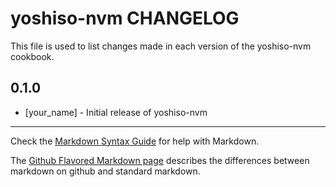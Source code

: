 yoshiso-nvm CHANGELOG
=====================

This file is used to list changes made in each version of the yoshiso-nvm cookbook.

0.1.0
-----
- [your_name] - Initial release of yoshiso-nvm

- - -
Check the [Markdown Syntax Guide](http://daringfireball.net/projects/markdown/syntax) for help with Markdown.

The [Github Flavored Markdown page](http://github.github.com/github-flavored-markdown/) describes the differences between markdown on github and standard markdown.
